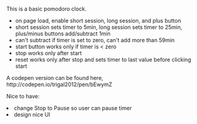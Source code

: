 <html>
<body>
<p>This is a basic pomodoro clock.</p>
<ul>
	<li>on page load, enable short session, long session, and plus button</li>
	<li>short session sets timer to 5min, long session sets timer to 25min, plus/minus buttons add/subtract 1min</li>
	<li>can't subtract if timer is set to zero, can't add more than 59min</li>
	<li>start button works only if timer is < zero</li>
	<li>stop works only after start</li>
	<li>reset works only after stop and sets timer to last value before clicking start</li>
</ul>

<p>A codepen version can be found here, http://codepen.io/trigal2012/pen/bEwymZ

<p>Nice to have:</p>
<li>change Stop to Pause so user can pause timer</li>
<li>design nice UI</li>
</body>
</html>
